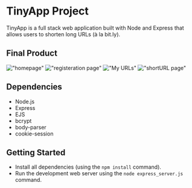 # TinyApp Project

TinyApp is a full stack web application built with Node and Express that allows users to shorten long URLs (à la bit.ly). 

## Final Product

!["homepage"](#)
!["registeration page"](#)
!["My URLs"](#)
!["shortURL page"](#)

## Dependencies

- Node.js
- Express
- EJS
- bcrypt
- body-parser
- cookie-session

## Getting Started

- Install all dependencies (using the `npm install` command).
- Run the development web server using the `node express_server.js` command.